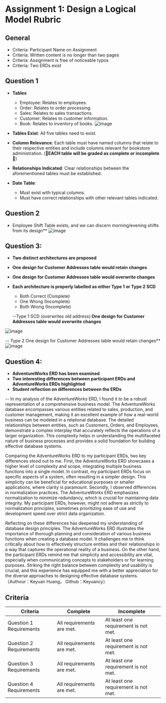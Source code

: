 # Assignment 1: Design a Logical Model Rubric

## General
  - Criteria: Participant Name on Assignment
  - Criteria: Written content is no longer than two pages
  - Criteria: Assignment is free of noticeable typos
  - Criteria: Two ERDs exist

## Question 1

  - **Tables**
    - Employee: Relates to employees.
    - Order: Relates to order processing.
    - Sales: Relates to sales transactions.
    - Customer: Relates to customer information.
    - Book: Relates to inventory of books.
![image](https://github.com/user-attachments/assets/7aa348dd-aad8-46e5-97b9-eccf7570bcb7)


  - **Tables Exist**: All five tables need to exist.
  - **Column Relevance**: Each table must have named columns that relate to their respective entities and include columns relevant for bookstore administration. (**🚨EACH table will be graded as complete or incomplete🚨**)
  - **Relationships Indicated**: Clear relationships between the aforementioned tables must be established.
  - **Date Table**: 
    - Must exist with typical columns.
    - Must have correct relationships with other relevant tables indicated.

## Question 2
- Employee Shift Table exists, and we can discern morning/evening shifts from its design**
![image](https://github.com/user-attachments/assets/5a38cee7-d2a5-46ab-95bb-95dad3d02dd5)

## Question 3: 
- **Two distinct architectures are proposed**
- **One design for Customer Addresses table would retain changes**
- **One design for Customer Addresses table would overwrite changes**
- **Each architecture is properly labelled as either Type 1 or Type 2 SCD**
    - Both Correct (Complete)
    - One Wrong (Incomplete)
    - Both Wrong (Incomplete)
 
  --Type 1 SCD (overwrites old address):**One design for Customer Addresses table would overwrite changes**

![image](https://github.com/user-attachments/assets/42607615-b93d-45e7-a976-a57bc86a0807)


-- Type 2 One design for Customer Addresses table would retain changes**
![image](https://github.com/user-attachments/assets/4bfb6460-a67e-46f3-b66c-5d47e920d530)



  

## Question 4: 
- **AdventureWorks ERD has been examined**
- **Two interesting differences between participant ERDs and AdventureWorks ERDs highlighted**
- **Student reflection on differences between the ERDs**

-- In my analysis of the AdventureWorks ERD, I found it to be a robust representation of a comprehensive business model. The AdventureWorks database encompasses various entities related to sales, production, and customer management, making it an excellent example of how a real-world business can be modeled in a relational database. The detailed relationships between entities, such as Customers, Orders, and Employees, demonstrate a complex interplay that accurately reflects the operations of a larger organization. This complexity helps in understanding the multifaceted nature of business processes and provides a solid foundation for building effective database systems.


Comparing the AdventureWorks ERD to my participant ERDs, two key differences stood out to me. First, the AdventureWorks ERD showcases a higher level of complexity and scope, integrating multiple business functions into a single model. In contrast, my participant ERDs focus on specific aspects of a system, often resulting in a simpler design. This simplicity can be beneficial for educational purposes or smaller applications, where clarity is paramount. Secondly, I observed differences in normalization practices. The AdventureWorks ERD emphasizes normalization to minimize redundancy, which is crucial for maintaining data integrity. My participant ERDs, however, might not adhere as strictly to normalization principles, sometimes prioritizing ease of use and development speed over strict data organization.


Reflecting on these differences has deepened my understanding of database design principles. The AdventureWorks ERD illustrates the importance of thorough planning and consideration of various business functions when creating a database model. It challenges me to think critically about how to effectively structure entities and their relationships in a way that captures the operational reality of a business. On the other hand, the participant ERDs remind me that simplicity and accessibility are vital, especially when communicating concepts to stakeholders or for learning purposes. Striking the right balance between complexity and usability is crucial, and this experience has equipped me with a better appreciation for the diverse approaches to designing effective database systems.（Authour：Keyuan Huang， Github：Keyuancy）

## Criteria

|Criteria|Complete|Incomplete|
|--------|----|----|
|Question 1 Requirements|All requirements are met.|At least one requirement is not met.|
|Question 2 Requirements|All requirements are met.|At least one requirement is not met.|
|Question 3 Requirements|All requirements are met.|At least one requirement is not met.|
|Question 4 Requirements|All requirements are met.|At least one requirement is not met.|
